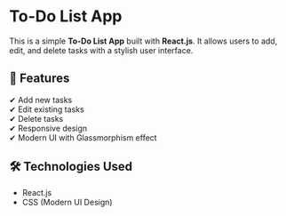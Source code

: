 # To-Do List App  

This is a simple **To-Do List App** built with **React.js**. It allows users to add, edit, and delete tasks with a stylish user interface.  

## 🚀 Features  
✔ Add new tasks  
✔ Edit existing tasks  
✔ Delete tasks  
✔ Responsive design  
✔ Modern UI with Glassmorphism effect  

## 🛠 Technologies Used  
- React.js  
- CSS (Modern UI Design)  


